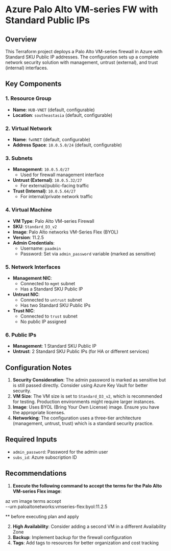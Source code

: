 # Azure Palo Alto VM-series FW with Standard Public IPs

## Overview
This Terraform project deploys a Palo Alto VM-series firewall in Azure with Standard SKU Public IP addresses. The configuration sets up a complete network security solution with management, untrust (external), and trust (internal) interfaces.

## Key Components

### 1. Resource Group
- **Name**: `HUB-VNET` (default, configurable)
- **Location**: `southeastasia` (default, configurable)

### 2. Virtual Network
- **Name**: `fwVNET` (default, configurable)
- **Address Space**: `10.0.5.0/24` (default, configurable)

### 3. Subnets
- **Management**: `10.0.5.0/27`
  - Used for firewall management interface
- **Untrust (External)**: `10.0.5.32/27`
  - For external/public-facing traffic
- **Trust (Internal)**: `10.0.5.64/27`
  - For internal/private network traffic

### 4. Virtual Machine
- **VM Type**: Palo Alto VM-series Firewall
- **SKU**: `Standard_D3_v2`
- **Image**: Palo Alto networks VM-Series Flex (BYOL)
- **Version**: 11.2.5
- **Admin Credentials**:
  - Username: `paadmin`
  - Password: Set via `admin_password` variable (marked as sensitive)

### 5. Network Interfaces
- **Management NIC**:
  - Connected to `mgmt` subnet
  - Has a Standard SKU Public IP
- **Untrust NIC**:
  - Connected to `untrust` subnet
  - Has two Standard SKU Public IPs
- **Trust NIC**:
  - Connected to `trust` subnet
  - No public IP assigned

### 6. Public IPs
- **Management**: 1 Standard SKU Public IP
- **Untrust**: 2 Standard SKU Public IPs (for HA or different services)

## Configuration Notes
1. **Security Consideration**: The admin password is marked as sensitive but is still passed directly. Consider using Azure Key Vault for better security.
2. **VM Size**: The VM size is set to `Standard_D3_v2`, which is recommended for testing. Production environments might require larger instances.
3. **Image**: Uses BYOL (Bring Your Own License) image. Ensure you have the appropriate licenses.
4. **Networking**: The configuration uses a three-tier architecture (management, untrust, trust) which is a standard security practice.

## Required Inputs
- `admin_password`: Password for the admin user
- `subs_id`: Azure subscription ID

## Recommendations
1. **Execute the following command to accept the terms for the Palo Alto VM-series Flex image**:

az vm image terms accept \
  --urn paloaltonetworks:vmseries-flex:byol:11.2.5

** before executing plan and apply

2. **High Availability**: Consider adding a second VM in a different Availability Zone
3. **Backup**: Implement backup for the firewall configuration
4. **Tags**: Add tags to resources for better organization and cost tracking
